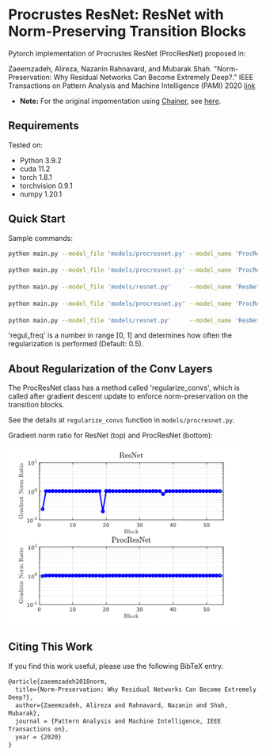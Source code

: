 # Procrustes ResNet: ResNet with Norm-Preserving Transition Blocks
Pytorch implementation of Procrustes ResNet (ProcResNet) proposed in: 

Zaeemzadeh, Alireza, Nazanin Rahnavard, and Mubarak Shah. 
"Norm-Preservation: Why Residual Networks Can Become Extremely Deep?." 
IEEE Transactions on Pattern Analysis and Machine Intelligence (PAMI) 2020 
[link](https://arxiv.org/pdf/1805.07477.pdf)

- **Note:** For the original impementation using [Chainer](https://chainer.org/), see [here](https://github.com/zaeemzadeh/ProcResNet).


## Requirements

Tested on:
- Python 3.9.2
- cuda 11.2
- torch 1.8.1
- torchvision 0.9.1
- numpy 1.20.1

## Quick Start

Sample commands:

```bash
python main.py --model_file 'models/procresnet.py' --model_name 'ProcResNet166' --regul_freq 0.5 --batchsize 128 --training_epoch 300 --lr_decay_epoch 150 225 --initial_lr 0.1 --dataset 'cifar10'

python main.py --model_file 'models/procresnet.py' --model_name 'ProcResNet274' --dataset 'cifar10'

python main.py --model_file 'models/resnet.py'     --model_name 'ResNet272'     --dataset 'cifar10'

python main.py --model_file 'models/procresnet.py' --model_name 'ProcResNet274' --dataset 'cifar100'

python main.py --model_file 'models/resnet.py'     --model_name 'ResNet272'     --dataset 'cifar100'
```

'regul_freq' is a number in range [0, 1] and determines how often the regularization is performed (Default: 0.5).

## About Regularization of the Conv Layers
The ProcResNet class has a method called 'regularize_convs', which is called after gradient descent update to enforce norm-preservation on the transition blocks.

See the details at `regularize_convs` function in `models/procresnet.py`.

Gradient norm ratio for ResNet (top) and ProcResNet (bottom):

<img src="https://github.com/zaeemzadeh/ProcResNet/blob/master/imgs/animated.gif" width="480">




## Citing This Work
If you find this work useful, please use the following BibTeX entry.
```
@article{zaeemzadeh2018norm,
  title={Norm-Preservation: Why Residual Networks Can Become Extremely Deep?},
  author={Zaeemzadeh, Alireza and Rahnavard, Nazanin and Shah, Mubarak},
  journal = {Pattern Analysis and Machine Intelligence, IEEE Transactions on},
  year = {2020}
}

```



